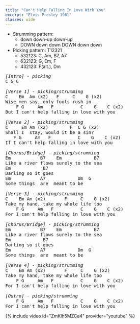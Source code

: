 ```yaml
---
title: "Can't Help Falling In Love With You"
excerpt: "Elvis Presley 1961"
classes: wide
---
```


* Strumming pattern:
  * down down-up down-up
  * DOWN down down DOWN down down
* Picking pattern: T12321
  * 532123: C, Am, B7, A7
  * 632123: G, Em, F
  * 432123: F(alt.), Dm

<pre STYLE="font-family: Ariel, monospace;">
<em>[Intro] - picking</em>
C G C
<br><em>[Verse 1] - picking/strumming</em>
C    Em  Am (x2)   F     C    G (x2)
Wise men say, only fools rush in
    F G     Am   F          C    G    C (x2)
But I can't help falling in love with you
<br><em>[Verse 2] - picking/strumming</em>
C     Em Am (x2)        F  C G (x2)
Shall I  stay, would it be a sin?
   F G     Am   F          C    G    C (x2)
If I can't help falling in love with you
<br><em>[Chorus/Bridge] - picking/strumming</em>
Em           B7    Em            B7
Like a river flows surely to the sea
Em            B7
Darling so it goes
Em           A7            Dm  G
Some things  are  meant to be
<br><em>[Verse 3] - picking/strumming</em>
C    Em Am (x2)       F     C    G (x2)
Take my hand, take my whole life too
    F G     Am   F          C    G    C (x2)
For I can't help falling in love with you
<br><em>[Chorus/Bridge] - picking/strumming</em>
Em           B7    Em            B7
Like a river flows surely to the sea
Em            B7
Darling so it goes
Em           A7            Dm  G
Some things  are  meant to be
<br><em>[Verse 4] - picking/strumming</em>
C    Em Am (x2)       F     C    G (x2)
Take my hand, take my whole life too
    F G     Am   F          C    G    C (x2)
For I can't help falling in love with you
<br><em>[Outro] - picking/strumming</em>
    F G     Am   F          C    G    C (x2)
For I can't help falling in love with you
</pre>

{% include video id="ZmKlh5MZCa4" provider="youtube" %}
